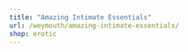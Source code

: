 ```yaml
---
title: "Amazing Intimate Essentials"
url: /weymouth/amazing-intimate-essentials/
shop: erotic
---
```


